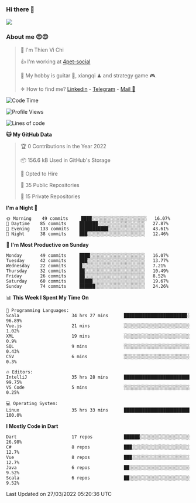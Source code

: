 ### Hi there 👋
![](https://media1.tenor.com/images/9aa4aee77151757a310fcdb4b8fd2a0a/tenor.gif?itemid=12671405)

### About me 😍😍

> 🙎 I'm Thien Vi Chi
> 
> 👍 I'm working at [4pet-social](https://github.com/4pet-social)
>
> 🥞 My hobby is guitar 🎸, xiangqi ♟ and strategy game 🎮.
> 
> ✈ How to find me? [Linkedin](https://www.linkedin.com/in/tvc12/) - [Telegram](https://t.me/yeutham212) - [Mail 📧](mailto:meomeocf98@gmail.com)
> 

<!--START_SECTION:waka-->
![Code Time](http://img.shields.io/badge/Code%20Time-3%2C575%20hrs%2012%20mins-blue)

![Profile Views](http://img.shields.io/badge/Profile%20Views-23-blue)

![Lines of code](https://img.shields.io/badge/From%20Hello%20World%20I%27ve%20Written-568%20Thousand%20lines%20of%20code-blue)

**🐱 My GitHub Data** 

> 🏆 0 Contributions in the Year 2022
 > 
> 📦 156.6 kB Used in GitHub's Storage 
 > 
> 💼 Opted to Hire
 > 
> 📜 35 Public Repositories 
 > 
> 🔑 15 Private Repositories  
 > 
**I'm a Night 🦉** 

```text
🌞 Morning    49 commits     ████░░░░░░░░░░░░░░░░░░░░░   16.07% 
🌆 Daytime    85 commits     ███████░░░░░░░░░░░░░░░░░░   27.87% 
🌃 Evening    133 commits    ███████████░░░░░░░░░░░░░░   43.61% 
🌙 Night      38 commits     ███░░░░░░░░░░░░░░░░░░░░░░   12.46%

```
📅 **I'm Most Productive on Sunday** 

```text
Monday       49 commits     ████░░░░░░░░░░░░░░░░░░░░░   16.07% 
Tuesday      42 commits     ███░░░░░░░░░░░░░░░░░░░░░░   13.77% 
Wednesday    22 commits     █░░░░░░░░░░░░░░░░░░░░░░░░   7.21% 
Thursday     32 commits     ██░░░░░░░░░░░░░░░░░░░░░░░   10.49% 
Friday       26 commits     ██░░░░░░░░░░░░░░░░░░░░░░░   8.52% 
Saturday     60 commits     █████░░░░░░░░░░░░░░░░░░░░   19.67% 
Sunday       74 commits     ██████░░░░░░░░░░░░░░░░░░░   24.26%

```


📊 **This Week I Spent My Time On** 

```text
💬 Programming Languages: 
Scala                    34 hrs 27 mins      ████████████████████████░   96.89% 
Vue.js                   21 mins             ░░░░░░░░░░░░░░░░░░░░░░░░░   1.02% 
XML                      19 mins             ░░░░░░░░░░░░░░░░░░░░░░░░░   0.9% 
SQL                      9 mins              ░░░░░░░░░░░░░░░░░░░░░░░░░   0.43% 
CSV                      6 mins              ░░░░░░░░░░░░░░░░░░░░░░░░░   0.3%

🔥 Editors: 
IntelliJ                 35 hrs 28 mins      █████████████████████████   99.75% 
VS Code                  5 mins              ░░░░░░░░░░░░░░░░░░░░░░░░░   0.25%

💻 Operating System: 
Linux                    35 hrs 33 mins      █████████████████████████   100.0%

```

**I Mostly Code in Dart** 

```text
Dart                     17 repos            ██████░░░░░░░░░░░░░░░░░░░   26.98% 
C#                       8 repos             ███░░░░░░░░░░░░░░░░░░░░░░   12.7% 
Vue                      8 repos             ███░░░░░░░░░░░░░░░░░░░░░░   12.7% 
Java                     6 repos             ██░░░░░░░░░░░░░░░░░░░░░░░   9.52% 
Scala                    6 repos             ██░░░░░░░░░░░░░░░░░░░░░░░   9.52%

```



 Last Updated on 27/03/2022 05:20:36 UTC
<!--END_SECTION:waka-->